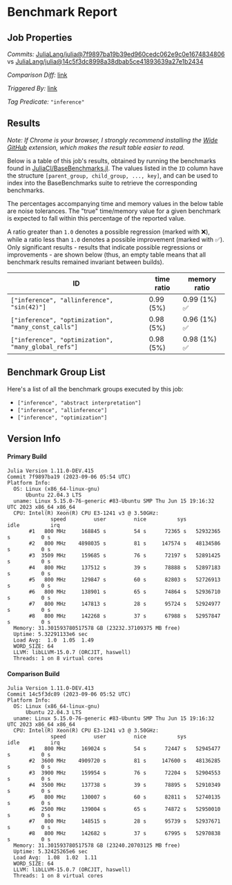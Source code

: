 # Benchmark Report

## Job Properties

*Commits:* [JuliaLang/julia@7f9897ba19b39ed960cedc062e9c0e1674834806](https://github.com/JuliaLang/julia/commit/7f9897ba19b39ed960cedc062e9c0e1674834806) vs [JuliaLang/julia@14c5f3dc8998a38dbab5ce41893639a27e1b2434](https://github.com/JuliaLang/julia/commit/14c5f3dc8998a38dbab5ce41893639a27e1b2434)

*Comparison Diff:* [link](https://github.com/JuliaLang/julia/compare/14c5f3dc8998a38dbab5ce41893639a27e1b2434..7f9897ba19b39ed960cedc062e9c0e1674834806)

*Triggered By:* [link](https://github.com/JuliaLang/julia/pull/51188#issuecomment-1707713943)

*Tag Predicate:* `"inference"`

## Results

*Note: If Chrome is your browser, I strongly recommend installing the [Wide GitHub](https://chrome.google.com/webstore/detail/wide-github/kaalofacklcidaampbokdplbklpeldpj?hl=en)
extension, which makes the result table easier to read.*

Below is a table of this job's results, obtained by running the benchmarks found in
[JuliaCI/BaseBenchmarks.jl](https://github.com/JuliaCI/BaseBenchmarks.jl). The values
listed in the `ID` column have the structure `[parent_group, child_group, ..., key]`,
and can be used to index into the BaseBenchmarks suite to retrieve the corresponding
benchmarks.

The percentages accompanying time and memory values in the below table are noise tolerances. The "true"
time/memory value for a given benchmark is expected to fall within this percentage of the reported value.

A ratio greater than `1.0` denotes a possible regression (marked with :x:), while a ratio less
than `1.0` denotes a possible improvement (marked with :white_check_mark:). Only significant results - results
that indicate possible regressions or improvements - are shown below (thus, an empty table means that all
benchmark results remained invariant between builds).

| ID | time ratio | memory ratio |
|----|------------|--------------|
| `["inference", "allinference", "sin(42)"]` | 0.99 (5%)  | 0.99 (1%) :white_check_mark: |
| `["inference", "optimization", "many_const_calls"]` | 0.98 (5%)  | 0.96 (1%) :white_check_mark: |
| `["inference", "optimization", "many_global_refs"]` | 0.98 (5%)  | 0.98 (1%) :white_check_mark: |

## Benchmark Group List

Here's a list of all the benchmark groups executed by this job:

- `["inference", "abstract interpretation"]`
- `["inference", "allinference"]`
- `["inference", "optimization"]`

## Version Info

#### Primary Build

```
Julia Version 1.11.0-DEV.415
Commit 7f9897ba19 (2023-09-06 05:54 UTC)
Platform Info:
  OS: Linux (x86_64-linux-gnu)
      Ubuntu 22.04.3 LTS
  uname: Linux 5.15.0-76-generic #83-Ubuntu SMP Thu Jun 15 19:16:32 UTC 2023 x86_64 x86_64
  CPU: Intel(R) Xeon(R) CPU E3-1241 v3 @ 3.50GHz: 
              speed         user         nice          sys         idle          irq
       #1   800 MHz     168845 s         54 s      72365 s   52932365 s          0 s
       #2   800 MHz    4898035 s         81 s     147574 s   48134586 s          0 s
       #3  3509 MHz     159685 s         76 s      72197 s   52891425 s          0 s
       #4   800 MHz     137512 s         39 s      78888 s   52897183 s          0 s
       #5   800 MHz     129847 s         60 s      82803 s   52726913 s          0 s
       #6   800 MHz     138901 s         65 s      74864 s   52936710 s          0 s
       #7   800 MHz     147813 s         28 s      95724 s   52924977 s          0 s
       #8   800 MHz     142268 s         37 s      67988 s   52957847 s          0 s
  Memory: 31.301593780517578 GB (23232.37109375 MB free)
  Uptime: 5.32291133e6 sec
  Load Avg:  1.0  1.05  1.49
  WORD_SIZE: 64
  LLVM: libLLVM-15.0.7 (ORCJIT, haswell)
  Threads: 1 on 8 virtual cores

```

#### Comparison Build

```
Julia Version 1.11.0-DEV.413
Commit 14c5f3dc89 (2023-09-06 05:52 UTC)
Platform Info:
  OS: Linux (x86_64-linux-gnu)
      Ubuntu 22.04.3 LTS
  uname: Linux 5.15.0-76-generic #83-Ubuntu SMP Thu Jun 15 19:16:32 UTC 2023 x86_64 x86_64
  CPU: Intel(R) Xeon(R) CPU E3-1241 v3 @ 3.50GHz: 
              speed         user         nice          sys         idle          irq
       #1   800 MHz     169024 s         54 s      72447 s   52945477 s          0 s
       #2  3600 MHz    4909720 s         81 s     147600 s   48136285 s          0 s
       #3  3900 MHz     159954 s         76 s      72204 s   52904553 s          0 s
       #4  3500 MHz     137738 s         39 s      78895 s   52910349 s          0 s
       #5   800 MHz     130007 s         60 s      82811 s   52740135 s          0 s
       #6  2500 MHz     139004 s         65 s      74872 s   52950010 s          0 s
       #7   800 MHz     148515 s         28 s      95739 s   52937671 s          0 s
       #8   800 MHz     142682 s         37 s      67995 s   52970838 s          0 s
  Memory: 31.301593780517578 GB (23240.20703125 MB free)
  Uptime: 5.32425265e6 sec
  Load Avg:  1.08  1.02  1.11
  WORD_SIZE: 64
  LLVM: libLLVM-15.0.7 (ORCJIT, haswell)
  Threads: 1 on 8 virtual cores

```
